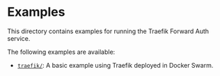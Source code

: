 # Examples

This directory contains examples for running the Traefik Forward Auth service.

The following examples are available:

* [`traefik/`](traefik/): A basic example using Traefik deployed in Docker Swarm.
